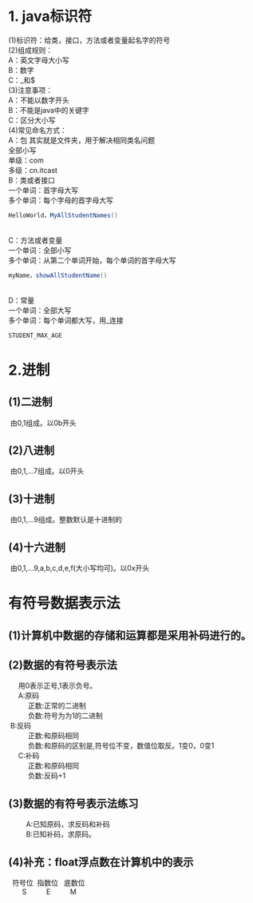 <a name="8O9b3"></a>
#  1. java标识符
(1)标识符：给类，接口，方法或者变量起名字的符号<br />
(2)组成规则：<br />A：英文字母大小写<br />B：数字<br />C：_和$<br />(3)注意事项：<br />A：不能以数字开头<br />B：不能是java中的关键字<br />C：区分大小写<br />(4)常见命名方式：<br />A：包 其实就是文件夹，用于解决相同类名问题<br />全部小写<br />单级：com<br />多级：cn.itcast<br />B：类或者接口<br />一个单词：首字母大写<br />多个单词：每个字母的首字母大写<br />
~~~java
HelloWorld，MyAllStudentNames()
~~~
<br />C：方法或者变量<br />一个单词：全部小写<br />多个单词：从第二个单词开始，每个单词的首字母大写<br />
~~~java
myName，showAllStudentName()
~~~
<br />D：常量<br />一个单词：全部大写<br />多个单词：每个单词都大写，用_连接<br />
~~~java
STUDENT_MAX_AGE
~~~

<a name="TT3pm"></a>
# 2.进制
<a name="ZuSBq"></a>
## (1)二进制  
 由0,1组成。以0b开头
<a name="jckEi"></a>
## (2)八进制  
 由0,1,…7组成。以0开头
<a name="47mos"></a>
## (3)十进制  
 由0,1,…9组成。整数默认是十进制的
<a name="fWR30"></a>
## (4)十六进制    
 由0,1,…9,a,b,c,d,e,f(大小写均可)。以0x开头
<a name="rMcW1"></a>
# 有符号数据表示法
<a name="KHZ8x"></a>
## (1)计算机中数据的存储和运算都是采用补码进行的。
<a name="CgOi4"></a>
## (2)数据的有符号表示法
     用0表示正号,1表示负号。<br />     A:原码<br /> 	        正数:正常的二进制<br /> 	        负数:符号为为1的二进制<br /> B:反码<br /> 	        正数:和原码相同<br />         	负数:和原码的区别是,符号位不变，数值位取反。1变0，0变1<br />     C:补码<br /> 	        正数:和原码相同<br /> 	        负数:反码+1
<a name="5mjo4"></a>
## (3)数据的有符号表示法练习
         A:已知原码，求反码和补码<br />         B:已知补码，求原码。
<a name="FFrae"></a>
## (4)补充：float浮点数在计算机中的表示  
 	符号位  指数位   底数位<br />       S          E          M
<a name="vG04U"></a>